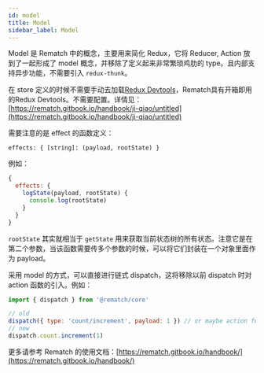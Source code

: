 ```yaml
---
id: model
title: Model
sidebar_label: Model
---
```


Model 是 Rematch 中的概念，主要用来简化 Redux，它将 Reducer, Action 放到了一起形成了 model 概念，并移除了定义起来非常繁琐鸡肋的 type。且内部支持异步功能，不需要引入 `redux-thunk`。

在 store 定义的时候不需要手动去加载[Redux Devtools](https://github.com/zalmoxisus/redux-devtools-extension)，Rematch具有开箱即用的Redux Devtools。不需要配置。详情见：[https://rematch.gitbook.io/handbook/ji-qiao/untitled](https://rematch.gitbook.io/handbook/ji-qiao/untitled)

需要注意的是 effect 的函数定义：

`effects: { [string]: (payload, rootState) }`

例如：

```javascript
{
  effects: {
    logState(payload, rootState) {
      console.log(rootState)
    }
  }
}
```

`rootState` 其实就相当于 `getState` 用来获取当前状态树的所有状态。注意它是在第二个参数，当该函数需要传多个参数的时候，可以将它们封装在一个对象里面作为 payload。

采用 model 的方式，可以直接进行链式 dispatch，这将移除以前 dispatch 时对action 函数的引入。例如：

```javascript
import { dispatch } from '@rematch/core'

// old
dispatch({ type: 'count/increment', payload: 1 }) // or maybe action function
// new
dispatch.count.increment(1)
```

更多请参考 Rematch 的使用文档：[https://rematch.gitbook.io/handbook/](https://rematch.gitbook.io/handbook/)

